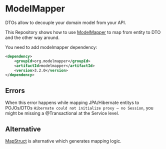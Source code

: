 # ModelMapper

DTOs allow to decouple your domain model from your API.

This Repository shows how to use [ModelMapper](https://www.baeldung.com/java-modelmapper) to map from entity to DTO and the other way around.

You need to add modelmapper dependency:

```xml
<dependency>
    <groupId>org.modelmapper</groupId>
    <artifactId>modelmapper</artifactId>
    <version>3.2.0</version>
</dependency>
```


## Errors

When this error happens while mapping JPA/Hibernate entitys to POJOs/DTOs `Hibernate could not initialize proxy – no Session`, you might be missing a @Transactional at the Service level.

## Alternative

[MapStruct](https://mapstruct.org/) is alternative which generates mapping logic.
